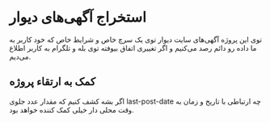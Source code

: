 # استخراج آگهی‌های دیوار
توی این پروژه آگهی‌های سایت دیوار توی یک سرچ خاص و شرایط خاص که خود کاربر به ما داده رو دائم رصد می‌کنیم و اگر تغییری اتفاق بیوفته توی بله و تلگرام به کاربر اطلاع می‌دیم.

## کمک به ارتقاء پروژه
اگر بشه کشف کنیم که مقدار عدد جلوی last-post-date چه ارتباطی با تاریخ و زمان به وقت محلی دار خیلی کمک کننده خواهد بود.


